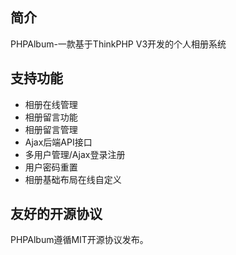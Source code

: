 ﻿## 简介

PHPAlbum-一款基于ThinkPHP V3开发的个人相册系统

## 支持功能

*  相册在线管理
*  相册留言功能
*  相册留言管理
*  Ajax后端API接口
*  多用户管理/Ajax登录注册
*  用户密码重置
*  相册基础布局在线自定义

## 友好的开源协议

PHPAlbum遵循MIT开源协议发布。

